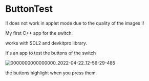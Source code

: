 # ButtonTest

!! does not work in applet mode due to the quality of the images !!

My first C++ app for the switch.

works with SDL2 and devkitpro library.


It's an app to test the buttons of the switch

![0000000000000000_2022-04-22_12-56-29-485](https://user-images.githubusercontent.com/44921059/164701732-b066a154-dedd-4ffd-8c2d-478bd61087cb.png)
 
 the buttons highlight when you press them.
